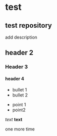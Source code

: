 # test
## test repository

add description

## header 2

### Header 3

#### header 4

* bullet 1
* bullet 2

- point 1
- point2 

*text*
**text**

one more time 
